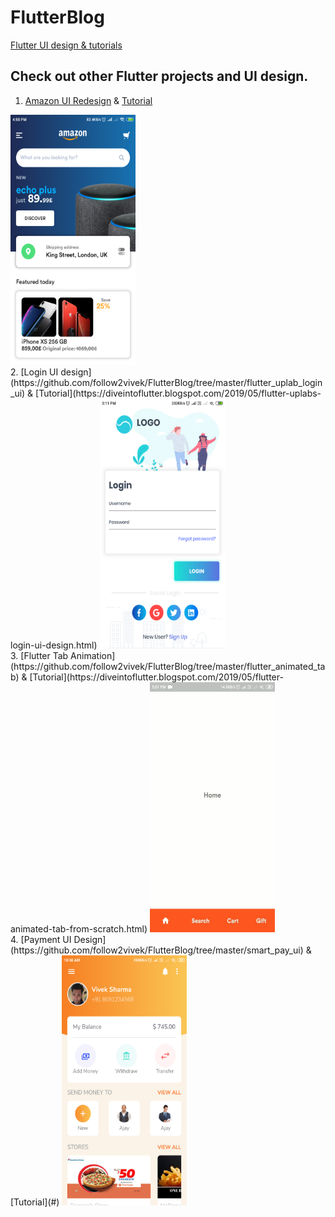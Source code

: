 # FlutterBlog
[Flutter UI design & tutorials](https://diveintoflutter.blogspot.com)

## Check out other Flutter projects and UI design.
1. [Amazon UI Redesign](https://github.com/follow2vivek/FlutterBlog/tree/master/amazon_clone) & [Tutorial](https://diveintoflutter.blogspot.com/2019/05/flutter-amazon-redesign-reference-uplabs.html)
<img src="./amazon_clone/screenshot/ss_1.png" alt="flutter amazon ui design"  width="200" height="400" />
<br />
2. [Login UI design](https://github.com/follow2vivek/FlutterBlog/tree/master/flutter_uplab_login_ui) & [Tutorial](https://diveintoflutter.blogspot.com/2019/05/flutter-uplabs-login-ui-design.html)
<img src="./flutter_uplab_login_ui/screenshot/ss_1.png" alt="flutter login ui design"  width="200" height="400" />
<br />
3. [Flutter Tab Animation](https://github.com/follow2vivek/FlutterBlog/tree/master/flutter_animated_tab) & [Tutorial](https://diveintoflutter.blogspot.com/2019/05/flutter-animated-tab-from-scratch.html)
<img src="./flutter_animated_tab/screenshot/gif_tab.gif" alt="flutter animated tab" width="200" height="400" />
<br />
4. [Payment UI Design](https://github.com/follow2vivek/FlutterBlog/tree/master/smart_pay_ui) & [Tutorial](#)
<img src="./smart_pay_ui/screenshot/ss_1.png" alt="flutter payment ui"  width="200" height="400" />